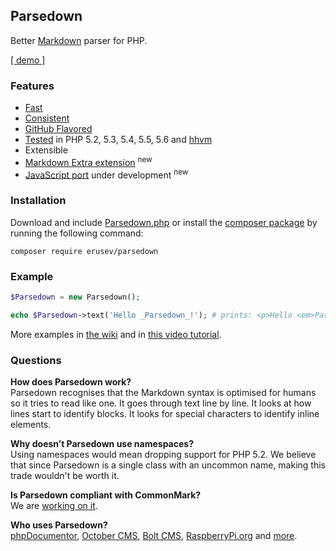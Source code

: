 ## Parsedown

Better [Markdown](http://en.wikipedia.org/wiki/Markdown) parser for PHP.

[[ demo ]](http://parsedown.org/demo)

### Features

* [Fast](http://parsedown.org/speed)
* [Consistent](http://parsedown.org/consistency)
* [GitHub Flavored](https://help.github.com/articles/github-flavored-markdown)
* [Tested](http://parsedown.org/tests/) in PHP 5.2, 5.3, 5.4, 5.5, 5.6 and [hhvm](http://www.hhvm.com/)
* Extensible
* [Markdown Extra extension](https://github.com/erusev/parsedown-extra) <sup>new</sup>
* [JavaScript port](https://github.com/hkdobrev/parsedown.js) under development <sup>new</sup>

### Installation

Download and include [Parsedown.php] or install the [composer package] by running the following command:

    composer require erusev/parsedown

[Parsedown.php]: https://raw.githubusercontent.com/erusev/parsedown/master/Parsedown.php "The Parsedown class file"
[composer package]: https://packagist.org/packages/erusev/parsedown "The Parsedown package on packagist.org"

### Example

``` php
$Parsedown = new Parsedown();

echo $Parsedown->text('Hello _Parsedown_!'); # prints: <p>Hello <em>Parsedown</em>!</p>
```

More examples in [the wiki](https://github.com/erusev/parsedown/wiki/Usage) and in [this video tutorial](http://youtu.be/wYZBY8DEikI).

### Questions

**How does Parsedown work?**<br/>
Parsedown recognises that the Markdown syntax is optimised for humans so it tries to read like one. It goes through text line by line. It looks at how lines start to identify blocks. It looks for special characters to identify inline elements.

**Why doesn’t Parsedown use namespaces?**<br/>
Using namespaces would mean dropping support for PHP 5.2. We believe that since Parsedown is a single class with an uncommon name, making this trade wouldn't be worth it.

**Is Parsedown compliant with CommonMark?**<br/>
We are [working on it](https://github.com/erusev/parsedown/tree/commonmark).

**Who uses Parsedown?**<br/>
[phpDocumentor](http://www.phpdoc.org/), [October CMS](http://octobercms.com/), [Bolt CMS](http://bolt.cm/), [RaspberryPi.org](http://www.raspberrypi.org/) and [more](https://www.versioneye.com/php/erusev:parsedown/references).
